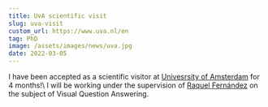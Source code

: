 ```yaml
---
title: UvA scientific visit
slug: uva-visit
custom_url: https://www.uva.nl/en
tag: PhD
image: /assets/images/news/uva.jpg
date: 2022-03-05
---
```


I have been accepted as a scientific visitor at [Univesrsity of Amsterdam](https://www.uva.nl/en) for 4 months!\\
I will be working under the supervision of [Raquel Fernández](https://staff.fnwi.uva.nl/r.fernandezrovira/) on the subject of Visual Question Answering.
